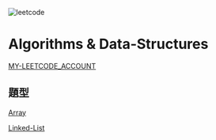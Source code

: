 ![leetcode](https://repository-images.githubusercontent.com/127407957/95ef1b80-2578-11ea-98af-31e60fac7c58)

# Algorithms & Data-Structures

[MY-LEETCODE_ACCOUNT](https://leetcode.com/123davidbill/)

## 題型

[Array](https://github.com/janlin002/Algorithms-Data-Structures/tree/master/src/Demo/Array)

[Linked-List](https://github.com/janlin002/Algorithms-Data-Structures/tree/master/src/Demo/Linked-List)
